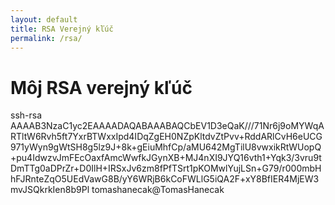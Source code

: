 ```yaml
---
layout: default
title: RSA Verejný kľúč
permalink: /rsa/
---
```


# Môj RSA verejný kľúč

ssh-rsa AAAAB3NzaC1yc2EAAAADAQABAAABAQCbEV1D3eQaK///71Nr6j9oMYWqARTltW6Rvh5ft7YxrBTWxxIpd4IDqZgEH0NZpKltdvZtPvv+RddARlCvH6eUCG971yWyn9gWtSH8g5lz9J+8k+gEiuMhfCp/aMU642MgTilU8vwxikRtWUopQ+pu4IdwzvJmFEcOaxfAmcWwfkJGynXB+MJ4nXI9JYQ16vth1+Yqk3/3vru9tDmTTg0aDPrZr+D0IlH+IRSxJv6zm8fPfTSrt1pKOMwlYujLSn+G79/r000mbHhFJRnteZqO5UEdVawG8B/yY6WRjB6kCoFWLlG5iQA2F+xY8BfIER4MjEW3mvJSQkrkIen8b9Pl tomashanecak@TomasHanecak